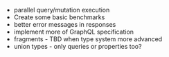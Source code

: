 - parallel query/mutation execution
- Create some basic benchmarks
- better error messages in responses
- implement more of GraphQL specification
- fragments - TBD when type system more advanced
- union types - only queries or properties too?